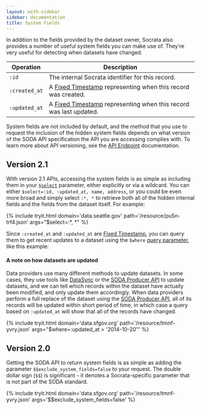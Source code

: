 ```yaml
---
layout: with-sidebar
sidebar: documentation
title: System Fields
---
```


In addition to the fields provided by the dataset owner, Socrata also provides a number of useful system fields you can make use of. They're very useful for detecting when datasets have changed.

| Operation     | Description                                                                                                          |
| ---           | ---                                                                                                                  |
| `:id`         | The internal Socrata identifier for this record.                                                                     |
| `:created_at` | A [Fixed Timestamp](/docs/datatypes/timestamp.html) representing when this record was created.      |
| `:updated_at` | A [Fixed Timestamp](/docs/datatypes/timestamp.html) representing when this record was last updated. |

System fields are not included by default, and the method that you use to request the inclusion of the hidden system fields depends on what version of the SODA API specification the API you are accessing complies with. To learn more about API versioning, see the [API Endpoint](/docs/endpoints.html) documentation.

## Version 2.1

With version 2.1 APIs, accessing the system fields is as simple as including them in your [`$select`](/docs/queries/select.html) parameter, either explicitly or via a wildcard. You can either `$select=:id, :updated_at, name, address`, or you could be even more broad and simply select `:*, *` to retrieve both all of the hidden internal fields and the fields from the dataset itself. For example:

{% include tryit.html domain='data.seattle.gov' path='/resource/pu5n-trf4.json' args="$select=:*, *" %}

Since `:created_at` and `:updated_at` are [Fixed Timestamp](/docs/datatypes/timestamp.html), you can query them to get recent updates to a dataset using the `$where` [query parameter](/docs/queries/), like this example:

<div class="alert alert-info">
  <h4>A note on how datasets are updated</h4>
  <p>Data providers use many different methods to update datasets. In some cases, they use tools like <a href="http://socrata.github.io/datasync/">DataSync</a> or the <a href="/publishers/">SODA Producer API</a> to update datasets, and we can tell which records within the dataset have actually been modified, and only update them accordingly. When data providers perform a full replace of the dataset using the <a href="/publishers/replace.html">SODA Producer API</a>, all of its records will be updated within short period of time, in which case a query based on <code>:updated_at</code> will show that all of the records have changed.</p>
</div>

{% include tryit.html domain='data.sfgov.org' path='/resource/tmnf-yvry.json' args="$where=:updated_at > '2014-10-20'" %}

## Version 2.0

Getting the SODA API to return system fields is as simple as adding the parameter `$$exclude_system_fields=false` to your request. The double dollar sign (`$$`) is significant - it denotes a Socrata-specific parameter that is not part of the SODA standard.

{% include tryit.html domain='data.sfgov.org' path='/resource/tmnf-yvry.json' args='$$exclude_system_fields=false' %}





